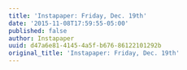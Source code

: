 ```yaml
---
title: 'Instapaper: Friday, Dec. 19th'
date: '2015-11-08T17:59:55-05:00'
published: false
author: Instapaper
uuid: d47a6e81-4145-4a5f-b676-86122101292b
original_title: 'Instapaper: Friday, Dec. 19th'
---
```


